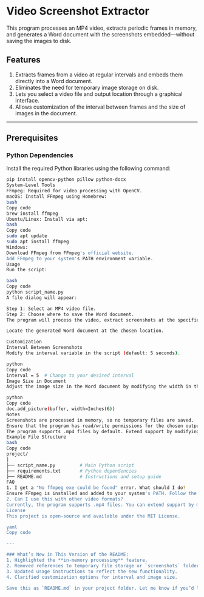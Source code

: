 # Video Screenshot Extractor

This program processes an MP4 video, extracts periodic frames in memory, and generates a Word document with the screenshots embedded—without saving the images to disk.

## Features

1. Extracts frames from a video at regular intervals and embeds them directly into a Word document.
2. Eliminates the need for temporary image storage on disk.
3. Lets you select a video file and output location through a graphical interface.
4. Allows customization of the interval between frames and the size of images in the document.

---

## Prerequisites

### Python Dependencies
Install the required Python libraries using the following command:

```bash
pip install opencv-python pillow python-docx
System-Level Tools
FFmpeg: Required for video processing with OpenCV.
macOS: Install FFmpeg using Homebrew:
bash
Copy code
brew install ffmpeg
Ubuntu/Linux: Install via apt:
bash
Copy code
sudo apt update
sudo apt install ffmpeg
Windows:
Download FFmpeg from FFmpeg's official website.
Add FFmpeg to your system's PATH environment variable.
Usage
Run the script:

bash
Copy code
python script_name.py
A file dialog will appear:

Step 1: Select an MP4 video file.
Step 2: Choose where to save the Word document.
The program will process the video, extract screenshots at the specified interval, and save the Word document.

Locate the generated Word document at the chosen location.

Customization
Interval Between Screenshots
Modify the interval variable in the script (default: 5 seconds).

python
Copy code
interval = 5  # Change to your desired interval
Image Size in Document
Adjust the image size in the Word document by modifying the width in the doc.add_picture call (default: 6 inches).

python
Copy code
doc.add_picture(buffer, width=Inches(6))
Notes
Screenshots are processed in memory, so no temporary files are saved.
Ensure that the program has read/write permissions for the chosen output location.
The program supports .mp4 files by default. Extend support by modifying the filedialog.askopenfilename call in the script.
Example File Structure
bash
Copy code
project/
│
├── script_name.py         # Main Python script
├── requirements.txt       # Python dependencies
├── README.md              # Instructions and setup guide
FAQ
1. I get a "No ffmpeg exe could be found" error. What should I do?
Ensure FFmpeg is installed and added to your system's PATH. Follow the installation steps in the System-Level Tools section.
2. Can I use this with other video formats?
Currently, the program supports .mp4 files. You can extend support by modifying the filedialog.askopenfilename call to include other formats.
License
This project is open-source and available under the MIT License.

yaml
Copy code

---

### What’s New in This Version of the README:
1. Highlighted the **in-memory processing** feature.
2. Removed references to temporary file storage or `screenshots` folders.
3. Updated usage instructions to reflect the new functionality.
4. Clarified customization options for interval and image size.

Save this as `README.md` in your project folder. Let me know if you’d like any further edits!







